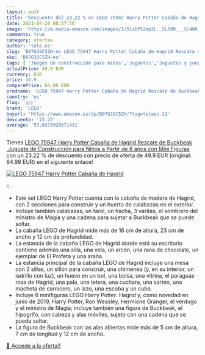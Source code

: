 ```yaml
---
layout: post
title: 'Descuento del 23.22 % en LEGO 75947 Harry Potter Cabaña de Hagrid'
date: 2021-04-20 00:57:56
image: 'https://m.media-amazon.com/images/I/51zbP52mp2L._SL500_._SL400_.jpg'
comments: true
category: ofertas
author: 'tole.es'
slug: 'B07G3SC5ZH-es LEGO 75947 Harry Potter Cabaña de Hagrid Rescate de...'
sku: 'B07G3SC5ZH-es'
tags: [ 'Juegos de construcción para niños','Juguetes','Juguetes y juegos','lego', ]
actualPrice: 49.9 EUR
currency: EUR
price: 49.9
comparePrice: 64.99 EUR
prodname: 'LEGO 75947 Harry Potter Cabaña de Hagrid Rescate de Buckbeak  Juguete de Construcción para Niños a Partir de 8 años con Mini Figuras'
country: 'es'
flag: '🇪🇸'
brand: 'LEGO'
buyurl: 'https://www.amazon.es/dp/B07G3SC5ZH/?tag=tolees-21'
descuento: '23.22'
average: '53.0373928571431'
---
```


Tienes [LEGO 75947 Harry Potter Cabaña de Hagrid Rescate de Buckbeak  Juguete de Construcción para Niños a Partir de 8 años con Mini Figuras](https://www.amazon.es/dp/B07G3SC5ZH/?tag=tolees-21) con un 23.22 % de descuento con precio de oferta de 49.9 EUR (original: 64.99 EUR) en el siguiente enlace!

[![LEGO 75947 Harry Potter Cabaña de Hagrid](https://m.media-amazon.com/images/I/51zbP52mp2L._SL500_._SL400_.jpg)](https://www.amazon.es/dp/B07G3SC5ZH/?tag=tolees-21)

ℹ️:

- Este set LEGO Harry Potter cuenta con la cabaña de madera de Hagrid, con 2 secciones para construir y un huerto de calabazas en el exterior.
- Incluye también calabazas, un farol, un hacha, 3 varitas, el sombrero del ministro de Magia y una cadena para sujetar a Buckbeak que se puede soltar.
- La cabaña LEGO de Hagrid mide más de 16 cm de altura, 23 cm de ancho y 12 cm de profundidad.
- La estancia de la cabaña LEGO de Hagrid donde está su escritorio contiene además una silla, una vela, un arcón, una rana de chocolate, un ejemplar de El Profeta y una araña.
- La estancia principal de la cabaña LEGO de Hagrid incluye una mesa con 2 sillas, un sillón para construir, una chimenea (y, en su interior, un ladrillo con luz), un huevo en un bol, una bolsa, una vitrina, el paraguas rosa de Hagrid, una pala, una tetera, una cuchara, una sartén, una macheta de carnicero, un lazo, una escoba y un cubo.
- Incluye 6 minifiguras LEGO Harry Potter: Hagrid y, como novedad en junio de 2019, Harry Potter, Ron Weasley, Hermione Granger, el verdugo y el ministro de Magia; incluye también una figura de Buckbeak, el hipogrifo, con cabeza y alas móviles, sujeto con una cadena que se puede soltar.
- La figura de Buckbeak con las alas abiertas mide más de 5 cm de altura, 7 cm de longitud y 12 cm de ancho.

[🛒 Accede a la oferta!!](https://www.amazon.es/dp/B07G3SC5ZH/?tag=tolees-21)
